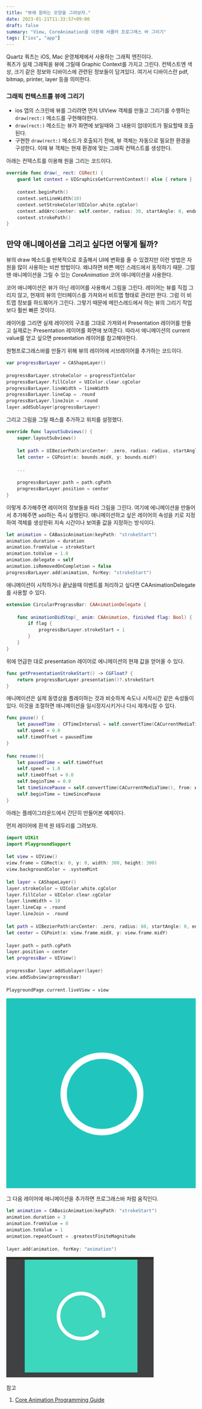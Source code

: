 ```yaml
---
title: "뷰에 원하는 모양을 그려보자."
date: 2023-01-21T11:33:57+09:00
draft: false
summary: "View, CoreAnimation을 이용해 서큘러 프로그래스 바 그리기"
tags: ["ios", "app"]
---
```


Quartz 쿼츠는 iOS, Mac 운영체제에서 사용하는 그래픽 엔진이다.   
쿼츠가 실제 그래픽을 뷰에 그릴때 Graphic Context를 가지고 그린다. 컨텍스트엔 색상, 크기 같은 정보와 디바이스에 관련된 정보들이 담겨있다. 여기서 디바이스란 pdf, bitmap, printer, layer 등을 의미한다. 



### 그래픽 컨텍스트를 뷰에 그리기
* ios 앱의 스크린에 뷰를 그리려면 먼저 UIView 객체를 만들고 그리기를 수행하는 `draw(rect:)` 메소드를 구현해야한다.
* `draw(rect:)` 메소드는 뷰가 화면에 보일때와 그 내용이 업데이트가 필요할때 호출된다.
* 구현한 `draw(rect:)` 메소드가 호출되기 전에, 뷰 객체는 자동으로 필요한 환경을 구성한다. 이때 뷰 객체는 현재 환경에 맞는 그래픽 컨텍스트를 생성한다.

아래는 컨텍스트를 이용해 원을 그리는 코드이다.
```swift
override func draw(_ rect: CGRect) {
    guard let context = UIGraphicsGetCurrentContext() else { return }
            
    context.beginPath()
    context.setLineWidth(10)
    context.setStrokeColor(UIColor.white.cgColor)
    context.addArc(center: self.center, radius: 30, startAngle: 0, endAngle: 2 * .pi, clockwise: false)
    context.strokePath()
}
```


## 만약 애니메이션을 그리고 싶다면 어떻게 될까?  
뷰의 draw 메소드를 반복적으로 호출해서 UI에 변화를 줄 수 있겠지만 이런 방법은 자원을 많이 사용하는 비싼 방법이다. 왜냐하면 바쁜 메인 스레드에서 동작하기 때문. 그럴땐 애니메이션을 그릴 수 있는 *CoreAnimation* 코어 애니메이션을 사용한다.  

코어 애니메이션은 뷰가 아닌 레이어를 사용해서 그림을 그린다. 레이어는 뷰를 직접 그리지 않고, 현재의 뷰의 인터페이스를 가져와서 비트맵 형태로 관리만 한다. 그럼 이 비트맵 정보를 하드웨어가 그린다. 그렇기 때문에 메인스레드에서 하는 뷰의 그리기 작업보다 훨씬 빠른 것이다.  

레이어를 그리면 실제 레이어의 구조를 그대로 가져와서 Presentation 레이어를 만들고 실제로는 Presentation 레이어를 화면에 보여준다. 따라서 에니메이션의 current value를 얻고 싶으면 presentation 레이어를 참고해야한다.  

원형프로그래스바를 만들기 위해 뷰의 레이어에 서브레이어를 추가하는 코드이다.  

```swift
var progressBarLayer = CAShapeLayer()

progressBarLayer.strokeColor = progressTintColor
progressBarLayer.fillColor = UIColor.clear.cgColor
progressBarLayer.lineWidth = lineWidth
progressBarLayer.lineCap = .round
progressBarLayer.lineJoin = .round
layer.addSublayer(progressBarLayer)
```

그리고 그림을 그릴 패스를 추가하고 위치를 설정했다.



```swift
override func layoutSubviews() {
    super.layoutSubviews()
    
    let path = UIBezierPath(arcCenter: .zero, radius: radius, startAngle: CGFloat(-90).radian(), endAngle: CGFloat(270).radian(), clockwise: true)
    let center = CGPoint(x: bounds.midX, y: bounds.midY)

    ...
    
    progressBarLayer.path = path.cgPath
    progressBarLayer.position = center
}
```

이렇게 추가해주면 레이어의 정보들을 따라 그림을 그린다. 여기에 에니메이션을 만들어서 추가해주면 `add`하는 즉시 실행된다. 애니메이션하고 싶은 레이어의 속성을 키로 지정하여 객체를 생성한뒤 지속 시간이나 보여줄 값을 지정하는 방식이다.

```swift
let animation = CABasicAnimation(keyPath: "strokeStart")
animation.duration = duration
animation.fromValue = strokeStart
animation.toValue = 1.0
animation.delegate = self
animation.isRemovedOnCompletion = false 
progressBarLayer.add(animation, forKey: "strokeStart")
```


애니메이션이 시작하거나 끝났을때 이벤트를 처리하고 싶다면 CAAnimationDelegate를 사용할 수 있다.

```swift
extension CircularPrograssBar: CAAnimationDelegate {
    
    func animationDidStop(_ anim: CAAnimation, finished flag: Bool) {
        if flag {
            progressBarLayer.strokeStart = 1
        }
    }
}
```

위에 언급한 대로 presentation 레이어로 에니메이션의 현재 값을 얻어올 수 있다.
```swift
func getPresentationStrokeStart() -> CGFloat? {
    return progressBarLayer.presentation()?.strokeStart
}
```


애니메이션은 실제 동영상을 플레이하는 것과 비슷하게 속도나 시작시간 같은 속성들이 있다. 이것을 조절하면 애니메이션을 일시정지시키거나 다시 재개시킬 수 있다.
```swift
func pause() {
    let pausedTime : CFTimeInterval = self.convertTime(CACurrentMediaTime(), from: nil)
    self.speed = 0.0
    self.timeOffset = pausedTime
}

func resume(){
    let pausedTime = self.timeOffset
    self.speed = 1.0
    self.timeOffset = 0.0
    self.beginTime = 0.0
    let timeSincePause = self.convertTime(CACurrentMediaTime(), from: nil) - pausedTime
    self.beginTime = timeSincePause
}
```


아래는 플레이그라운드에서 간단히 만들어본 예제이다. 

먼저 레이어에 흰색 원 테두리를 그려보자.

```swift
import UIKit
import PlaygroundSupport

let view = UIView()
view.frame = CGRect(x: 0, y: 0, width: 300, height: 300)
view.backgroundColor = .systemMint

let layer = CAShapeLayer()
layer.strokeColor = UIColor.white.cgColor
layer.fillColor = UIColor.clear.cgColor
layer.lineWidth = 10
layer.lineCap = .round
layer.lineJoin = .round

let path = UIBezierPath(arcCenter: .zero, radius: 60, startAngle: 0, endAngle: 2 * .pi, clockwise: true)
let center = CGPoint(x: view.frame.midX, y: view.frame.midY)

layer.path = path.cgPath
layer.position = center
let progressBar = UIView()

progressBar.layer.addSublayer(layer)
view.addSubview(progressBar)

PlaygroundPage.current.liveView = view

```

![원](/image/6-1.png)


그 다음 레이어에 애니메이션을 추가하면 프로그래스바 처럼 움직인다.

```swift
let animation = CABasicAnimation(keyPath: "strokeStart")
animation.duration = 3
animation.fromValue = 0
animation.toValue = 1
animation.repeatCount = .greatestFiniteMagnitude

layer.add(animation, forKey: "animation")
```

![원](/image/6-2.gif)

참고
1. [Core Animation Programming Guide](https://developer.apple.com/library/archive/documentation/Cocoa/Conceptual/CoreAnimation_guide/Introduction/Introduction.html#//apple_ref/doc/uid/TP40004514-CH1-SW1)